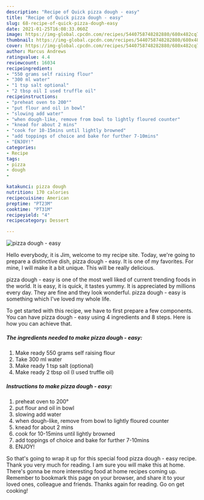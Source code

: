 ```yaml
---
description: "Recipe of Quick pizza dough - easy"
title: "Recipe of Quick pizza dough - easy"
slug: 68-recipe-of-quick-pizza-dough-easy
date: 2021-01-25T16:08:33.060Z
image: https://img-global.cpcdn.com/recipes/5440758748282880/680x482cq70/pizza-dough-easy-recipe-main-photo.jpg
thumbnail: https://img-global.cpcdn.com/recipes/5440758748282880/680x482cq70/pizza-dough-easy-recipe-main-photo.jpg
cover: https://img-global.cpcdn.com/recipes/5440758748282880/680x482cq70/pizza-dough-easy-recipe-main-photo.jpg
author: Marcus Andrews
ratingvalue: 4.4
reviewcount: 16034
recipeingredient:
- "550 grams self raising flour"
- "300 ml water"
- "1 tsp salt optional"
- "2 tbsp oil I used truffle oil"
recipeinstructions:
- "preheat oven to 200°"
- "put flour and oil in bowl"
- "slowing add water"
- "when dough-like, remove from bowl to lightly floured counter"
- "knead for about 2 mins"
- "cook for 10-15mins until lightly browned"
- "add toppings of choice and bake for further 7-10mins"
- "ENJOY!"
categories:
- Recipe
tags:
- pizza
- dough
- 

katakunci: pizza dough  
nutrition: 170 calories
recipecuisine: American
preptime: "PT23M"
cooktime: "PT31M"
recipeyield: "4"
recipecategory: Dessert

---
```



![pizza dough - easy](https://img-global.cpcdn.com/recipes/5440758748282880/680x482cq70/pizza-dough-easy-recipe-main-photo.jpg)

Hello everybody, it is Jim, welcome to my recipe site. Today, we're going to prepare a distinctive dish, pizza dough - easy. It is one of my favorites. For mine, I will make it a bit unique. This will be really delicious.



pizza dough - easy is one of the most well liked of current trending foods in the world. It is easy, it is quick, it tastes yummy. It is appreciated by millions every day. They are fine and they look wonderful. pizza dough - easy is something which I've loved my whole life.


To get started with this recipe, we have to first prepare a few components. You can have pizza dough - easy using 4 ingredients and 8 steps. Here is how you can achieve that.

<!--inarticleads1-->

##### The ingredients needed to make pizza dough - easy:

1. Make ready 550 grams self raising flour
1. Take 300 ml water
1. Make ready 1 tsp salt (optional)
1. Make ready 2 tbsp oil (I used truffle oil)




<!--inarticleads2-->

##### Instructions to make pizza dough - easy:

1. preheat oven to 200°
1. put flour and oil in bowl
1. slowing add water
1. when dough-like, remove from bowl to lightly floured counter
1. knead for about 2 mins
1. cook for 10-15mins until lightly browned
1. add toppings of choice and bake for further 7-10mins
1. ENJOY!




So that's going to wrap it up for this special food pizza dough - easy recipe. Thank you very much for reading. I am sure you will make this at home. There's gonna be more interesting food at home recipes coming up. Remember to bookmark this page on your browser, and share it to your loved ones, colleague and friends. Thanks again for reading. Go on get cooking!
